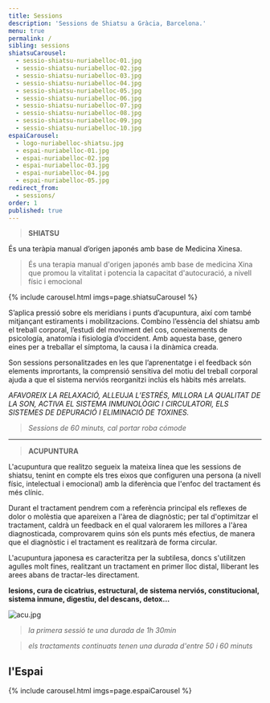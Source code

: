 ```yaml
---
title: Sessions
description: 'Sessions de Shiatsu a Gràcia, Barcelona.'
menu: true
permalink: /
sibling: sessions
shiatsuCarousel:
  - sessio-shiatsu-nuriabelloc-01.jpg
  - sessio-shiatsu-nuriabelloc-02.jpg
  - sessio-shiatsu-nuriabelloc-03.jpg
  - sessio-shiatsu-nuriabelloc-04.jpg
  - sessio-shiatsu-nuriabelloc-05.jpg
  - sessio-shiatsu-nuriabelloc-06.jpg
  - sessio-shiatsu-nuriabelloc-07.jpg
  - sessio-shiatsu-nuriabelloc-08.jpg
  - sessio-shiatsu-nuriabelloc-09.jpg
  - sessio-shiatsu-nuriabelloc-10.jpg
espaiCarousel:
  - logo-nuriabelloc-shiatsu.jpg
  - espai-nuriabelloc-01.jpg
  - espai-nuriabelloc-02.jpg
  - espai-nuriabelloc-03.jpg
  - espai-nuriabelloc-04.jpg
  - espai-nuriabelloc-05.jpg
redirect_from:
  - sessions/
order: 1
published: true
---
```




> **SHIATSU**

És una teràpia manual d’origen japonés amb base de Medicina Xinesa. 

> És una terapia manual d'origen japonés amb base de medicina Xina que promou la vitalitat i potencia la capacitat d'autocuració, a nivell físic i emocional

{% include carousel.html imgs=page.shiatsuCarousel %}

S’aplica pressió sobre els meridians i punts d’acupuntura, així com també mitjançant estiraments i mobilitzacions. Combino l’essència del shiatsu amb el treball corporal, l’estudi del moviment del cos, coneixements de psicología, anatomía i fisiología d’occident. Amb aquesta base, genero eines per a treballar el símptoma, la causa i la dinàmica creada.

Son sessions personalitzades en les que l’aprenentatge i el feedback són elements imprortants, la comprensió sensitiva del motiu del treball corporal ajuda a que el sistema nerviós reorganitzi inclús els hàbits més arrelats.

_AFAVOREIX LA RELAXACIÓ, ALLEUJA L’ESTRÉS, MILLORA LA QUALITAT DE LA SON,  ACTIVA EL SISTEMA INMUNOLÒGIC I CIRCULATORI, ELS SISTEMES DE DEPURACIÓ I ELIMINACIÓ DE TOXINES._

> _Sessions de 60 minuts, cal portar roba cómode_


--------------------------------------------------------------------------------------

> **ACUPUNTURA**

L'acupuntura que realitzo segueix la mateixa línea que les sessions de shiatsu, tenint en compte els tres eixos que configuren una persona (a nivell físic, intelectual i emocional) amb la diferència que l'enfoc del tractament és més clínic.

Durant el tractament pendrem com a referència principal els reflexes de dolor o molèstia que apareixen a l'àrea de diagnòstic; per tal d'optimitzar el tractament, caldrà un feedback en el qual valorarem les millores a l'àrea diagnosticada, comprovarem quins són els punts més efectius, de manera que el diagnòstic i el tractament es realitzarà de forma circular.

L'acupuntura japonesa es caracteritza per la subtilesa, doncs s'utilitzen agulles molt fines, realitzant un tractament en primer lloc distal, lliberant les arees abans de tractar-les directament.

**lesions, cura de cicatrius, estructural, de sistema nerviós, constitucional, sistema inmune, digestiu, del descans, detox...**

![acu.jpg]({{site.baseurl}}/image/acu.jpg)

> _la primera sessió te una durada de 1h 30min_

> _els tractaments continuats tenen una durada d'entre 50 i 60 minuts_



## l'Espai

{% include carousel.html imgs=page.espaiCarousel %}
